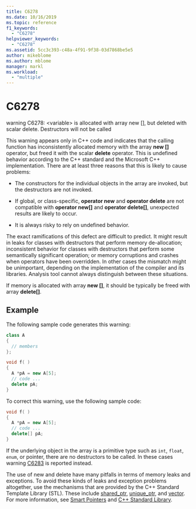 ```yaml
---
title: C6278
ms.date: 10/16/2019
ms.topic: reference
f1_keywords:
  - "C6278"
helpviewer_keywords:
  - "C6278"
ms.assetid: 5cc3c393-c48a-4f91-9f38-03d7868be5e5
author: mikeblome
ms.author: mblome
manager: markl
ms.workload:
  - "multiple"
---
```

# C6278
warning C6278: \<variable> is allocated with array new [], but deleted with scalar delete. Destructors will not be called

This warning appears only in C++ code and indicates that the calling function has inconsistently allocated memory with the array **new []** operator, but freed it with the scalar **delete** operator. This is undefined behavior according to the C++ standard and the Microsoft C++ implementation. There are at least three reasons that this is likely to cause problems:

- The constructors for the individual objects in the array are invoked, but the destructors are not invoked.

- If global, or class-specific, **operator new** and **operator delete** are not compatible with **operator new[]** and **operator delete[]**, unexpected results are likely to occur.

- It is always risky to rely on undefined behavior.

The exact ramifications of this defect are difficult to predict. It might result in leaks for classes with destructors that perform memory de-allocation; inconsistent behavior for classes with destructors that perform some semantically significant operation; or memory corruptions and crashes when operators have been overridden. In other cases the mismatch might be unimportant, depending on the implementation of the compiler and its libraries. Analysis tool cannot always distinguish between these situations.

If memory is allocated with array **new []**, it should be typically be freed with array **delete[]**.

## Example

The following sample code generates this warning:

```cpp
class A
{
  // members
};

void f( )
{
  A *pA = new A[5];
  // code ...
  delete pA;
}
```

To correct this warning, use the following sample code:

```cpp
void f( )
{
  A *pA = new A[5];
  // code ...
  delete[] pA;
}
```

If the underlying object in the array is a primitive type such as `int`, `float`, `enum`, or pointer, there are no destructors to be called. In these cases warning [C6283](../code-quality/c6283.md) is reported instead.

The use of new and delete have many pitfalls in terms of memory leaks and exceptions. To avoid these kinds of leaks and exception problems altogether, use the mechanisms that are provided by the C++ Standard Template Library (STL). These include [shared_ptr](/cpp/standard-library/shared-ptr-class), [unique_ptr](/cpp/standard-library/unique-ptr-class), and [vector](/cpp/standard-library/vector). For more information, see [Smart Pointers](/cpp/cpp/smart-pointers-modern-cpp) and [C++ Standard Library](/cpp/standard-library/cpp-standard-library-reference).
